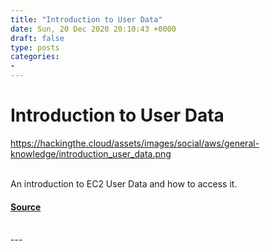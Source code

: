 ```yaml
---
title: "Introduction to User Data"
date: Sun, 20 Dec 2020 20:10:43 +0000
draft: false
type: posts
categories: 
- 
---
```

# Introduction to User Data
https://hackingthe.cloud/assets/images/social/aws/general-knowledge/introduction_user_data.png
<br/>

<br/>
An introduction to EC2 User Data and how to access it.

#### [Source](https://hackingthe.cloud/aws/general-knowledge/introduction_user_data/)

<br/>
---
